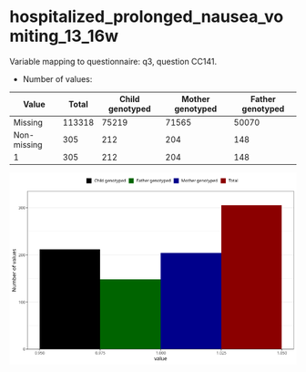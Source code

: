 # hospitalized_prolonged_nausea_vomiting_13_16w
Variable mapping to questionnaire: q3, question CC141.
- Number of values:

| Value | Total | Child genotyped | Mother genotyped | Father genotyped |
| ----- | ----- | --------------- | ---------------- | ---------------- |
| Missing | 113318 | 75219 | 71565 | 50070 |
| Non-missing | 305 | 212 | 204 | 148 |
| 1 | 305 | 212 | 204 | 148 |



![](hospitalized_prolonged_nausea_vomiting_13_16w_n.png)



